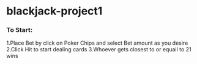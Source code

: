 # blackjack-project1
### To Start:
1.Place Bet by click on Poker Chips and select Bet amount as you desire
2.Click Hit to start dealing cards
3.Whoever gets closest to or equail to 21 wins
  
